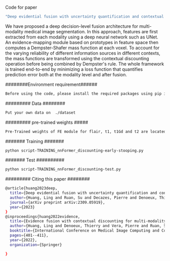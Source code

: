 Code for paper 
```bash
"Deep evidential fusion with uncertainty quantification and contextual discounting for multimodal medical image segmentation"
```

We have proposed a deep decision-level fusion architecture for multi-modality medical image segmentation. In this approach, features are first extracted from each modality using a deep neural network such as UNet. An evidence-mapping module based on prototypes in feature space then computes a Dempster-Shafer mass function at each voxel. To account for the varying reliability of different information sources in different contexts, the mass functions are transformed using the contextual discounting operation before being combined by Dempster's rule. The whole framework is trained end-to-end by minimizing a loss function that quantifies prediction error both at the modality level and after fusion.

########Environment requirement######
```bash
Before using the code, please install the required packages using pip install -r requirements.txt
```

######### Data  ########
```bash
Put your own data on  ./dataset
```

######### pre-trained weights #####
```bash
Pre-Trained weights of FE module for flair, t1, t1Gd and t2 are located in ./Pretrained_model.
```

####### Training #######
```bash
python script-TRAINING_nnFormer_discounting-early-stooping.py
```

#######   Test  ##########
```bash
python script-TRAINING_nnFormer_discounting-test.py
```

######### Citing this paper ########
```bash
@article{huang2023deep,
  title={Deep evidential fusion with uncertainty quantification and contextual discounting for multimodal medical image segmentation},
  author={Huang, Ling and Ruan, Su and Decazes, Pierre and Denoeux, Thierry},
  journal={arXiv preprint arXiv:2309.05919},
  year={2023}
}
@inproceedings{huang2022evidence,
  title={Evidence fusion with contextual discounting for multi-modality medical image segmentation},
  author={Huang, Ling and Denoeux, Thierry and Vera, Pierre and Ruan, Su},
  booktitle={International Conference on Medical Image Computing and Computer-Assisted Intervention},
  pages={401--411},
  year={2022},
  organization={Springer}

}
```

